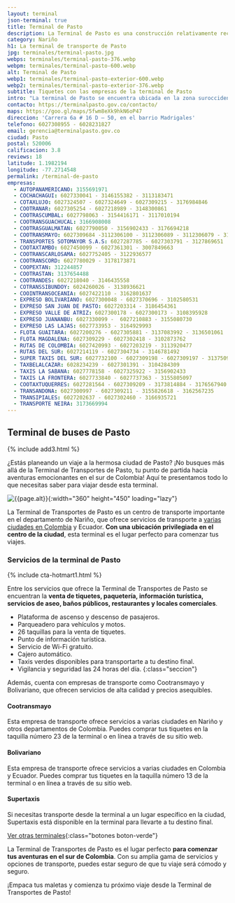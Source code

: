 ```yaml
---
layout: terminal
json-terminal: true
title: Terminal de Pasto
description: La Terminal de Pasto es una construcción relativamente reciente. Ahora es uno de los principales puntos de llegada de la ciudad de Pasto.
category: Nariño
h1: La terminal de transporte de Pasto
jpg: terminales/terminal-pasto.jpg
webps: terminales/terminal-pasto-376.webp
webpm: terminales/terminal-pasto-600.webp
alt: Terminal de Pasto
webp1: terminales/terminal-pasto-exterior-600.webp
webp2: terminales/terminal-pasto-exterior-376.webp
subtitle: Tiquetes con las empresas de la terminal de Pasto
intro: "La terminal de Pasto se encuentra ubicada en la zona suroccidental de la ciudad de Pasto, con fácil acceso vehicular y a través del transporte público."
contacto: https://terminalpasto.gov.co/contacto/
maps: https://goo.gl/maps/5fwm8eXk9hkN6oP47
direccion: 'Carrera 6a # 16 D – 50, en el barrio Madrigales'
telefono: 6027308955 - 6028231827
email: gerencia@terminalpasto.gov.co
ciudad: Pasto
postal: 520006
calificacion: 3.8
reviews: 18
latitude: 1.1982194
longitude: -77.2714548
permalink: /terminal-de-pasto
empresas:
  - AUTOPANAMERICANO: 3155691971
  - COCHACHAGUI: 6027330041 - 3146155382 - 3113183471
  - COTAXLUJO: 6027324507 - 6027324649 - 6027309215 - 3176984846
  - COOTRANAR: 6027305254 - 6027218989 - 3148300861
  - COOTRASCUMBAL: 6027798063 - 3154416171 - 3117010194
  - COOTRANSGUACHUCAL: 3166908008
  - COOTRASGUALMATAN: 6027790050 - 3156902433 - 3176694218
  - COOTRANSMAYO: 6027309684 -3112306100 - 3112306089 - 3112306079 - 3104614650
  - TRANSPORTES SOTOMAYOR S.A.S: 6027287785 - 6027303791 - 3127869651
  - COOTAXTAMBO: 6027450099 - 6027361301 - 3007849663
  - COOTRANSCARLOSAMA: 6027752405 - 3122936577
  - COOTRANSCORD: 6027780029 - 3178173871
  - COOPEXTAN: 312244857
  - COOTRASTAN: 3137654488
  - COOTRANDES: 6027218040 - 3146435558
  - COTRANSSIBUNDOY: 6024260026 - 3138936621
  - COOINTRANSOCEANIA: 6027422110 - 3162801637
  - EXPRESO BOLIVARIANO: 6027300048 - 6027370696 - 3102580531
  - EXPRESO SAN JUAN DE PASTO: 6027203314 - 3186454361
  - EXPRESO VALLE DE ATRIZ: 6027300178 - 6027300173 - 3108395928
  - EXPRESO JUANANBU: 6027330099 -  6027210883 - 3155080730
  - EXPRESO LAS LAJAS: 6027733953 - 3164929993
  - FLOTA GUAITARA: 6027200276 - 6027305881 - 3137083992 - 3136501061
  - FLOTA MAGDALENA: 6027309229 - 6027302418 - 3102873762
  - RUTAS DE COLOMBIA: 6027420993 - 6027203219 - 3113920477
  - RUTAS DEL SUR: 6027214119 - 6027304734 - 3146781492
  - SUPER TAXIS DEL SUR: 6027732100 - 6027309198 - 6027309197 - 313750997
  - TAXBELALCAZAR: 6028234239 - 6027301391 - 3104284309
  - TAXIS LA SABANA: 6027778158 - 6027325922 - 3156902433
  - TAXIS LA FRONTERA: 6027733840 - 6027737363 - 3155805097
  - COOTAXTUQUERRES: 6027281564 - 6027309209 - 3173814884 - 3176567940
  - TRANSANDONA: 6027300997 - 6027309211 - 3155826618 - 3162567235
  - TRANSIPIALES: 6027202637 - 6027302460 - 3166935721
  - TRANSPORTE NEIRA: 3173669994
---
```

## Terminal de buses de Pasto

{% include add3.html %}

¿Estás planeando un viaje a la hermosa ciudad de Pasto? ¡No busques más allá de la Terminal de Transportes de Pasto, tu punto de partida hacia aventuras emocionantes en el sur de Colombia! Aquí te presentamos todo lo que necesitas saber para viajar desde esta terminal.

![{{page.alt}}]({{site.baseurl}}/img/{{page.webp2}} "Terminal transporte {{ciudad}}"){:width="360" height="450" loading="lazy"}

La Terminal de Transportes de Pasto es un centro de transporte importante en el departamento de Nariño, que ofrece servicios de transporte a [varias ciudades en Colombia]({{site.baseurl}}/terminales-de-colombia) y Ecuador. **Con una ubicación privilegiada en el centro de la ciudad**, esta terminal es el lugar perfecto para comenzar tus viajes.

### Servicios de la terminal de Pasto

{% include cta-hotmart1.html %}

Entre los servicios que ofrece la Terminal de Transportes de Pasto se encuentran la **venta de tiquetes, paquetería, información turística, servicios de aseo, baños públicos, restaurantes y locales comerciales**.

* Plataforma de ascenso y descenso de pasajeros.
* Parqueadero para vehículos y motos.
* 26 taquillas para la venta de tiquetes.
* Punto de información turística.
* Servicio de Wi-Fi gratuito.
* Cajero automático.
* Taxis verdes disponibles para transportarte a tu destino final.
* Vigilancia y seguridad las 24 horas del día.
{:class="seccion"}

Además, cuenta con empresas de transporte como Cootransmayo y Bolivariano, que ofrecen servicios de alta calidad y precios asequibles.

#### Cootransmayo

Esta empresa de transporte ofrece servicios a varias ciudades en Nariño y otros departamentos de Colombia. Puedes comprar tus tiquetes en la taquilla número 23 de la terminal o en línea a través de su sitio web.

#### Bolivariano

Esta empresa de transporte ofrece servicios a varias ciudades en Colombia y Ecuador. Puedes comprar tus tiquetes en la taquilla número 13 de la terminal o en línea a través de su sitio web.

#### Supertaxis

Si necesitas transporte desde la terminal a un lugar específico en la ciudad, Supertaxis está disponible en la terminal para llevarte a tu destino final.

[Ver otras terminales](/terminales-de-colombia){:class="botones boton-verde"}

La Terminal de Transportes de Pasto es el lugar perfecto **para comenzar tus aventuras en el sur de Colombia**. Con su amplia gama de servicios y opciones de transporte, puedes estar seguro de que tu viaje será cómodo y seguro.

¡Empaca tus maletas y comienza tu próximo viaje desde la Terminal de Transportes de Pasto!
